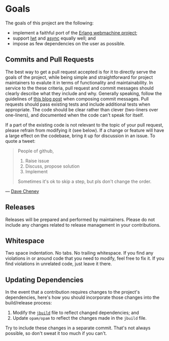 # Goals

[erlang]: https://github.com/webmachine/webmachine
[lwt]: https://ocsigen.org/lwt
[async]: https://github.com/janestreet/async

The goals of this project are the following:

* implement a faithful port of the [Erlang webmachine project][erlang];
* support [lwt][] and [async][] equally well; and
* impose as few dependencies on the user as possible.

## Commits and Pull Requests

[commit-msg]: http://tbaggery.com/2008/04/19/a-note-about-git-commit-messages.html

The best way to get a pull request accepted is for it to directly serve the
goals of the project, while being simple and straightforward for project
maintainers to evalute it in terms of functionality and maintainability. In
service to the these criteria, pull request and commit messages should clearly
describe what they include and why. Generally speaking, follow the guidelines
of [this blog post][commit-msg] when composing commit messages. Pull requests
should pass existing tests and include additional tests when appropriate. The
code should be clear rather than clever (two-liners over one-liners), and
documented when the code can't speak for itself.

[process]: https://twitter.com/davecheney/status/676645735647940608

If a part of the existing code is not relevant to the topic of your pull
request, please refrain from modifying it (see below). If a change or feature
will have a large effect on the codebase, bring it up for discussion in an
issue. To quote a tweet:

> People of github,
>
> 1. Raise issue
> 2. Discuss, propose solution
> 3. Implement
>
> Sometimes it's ok to skip a step, but pls don't change the order.

&mdash; [Dave Cheney][process]

## Releases

Releases will be prepared and performed by maintainers. Please do not include
any changes related to release management in your contributions.

## Whitespace

Two space indentation. No tabs. No trailing whitespace. If you find any
violations in or around code that you need to modify, feel free to fix it. If
you find violations in unrelated code, just leave it there.

## Updating Dependencies

In the event that a contribution requires changes to the project's
dependencies, here's how you should incorporate those changes into the
build/release process:

[jbuild]: https://github.com/inhabitedtype/ocaml-webmachine/tree/master/lib/jbuild
[OPAM]: http://http://opam.ocaml.org/

1. Modify the [`jbuild`][jbuild] file to reflect changed dependencies; and
2. Update `opam/opam` to reflect the changes made in the `jbuild` file.

Try to include these changes in a separate commit. That's not always possible,
so don't sweat it too much if you can't.
